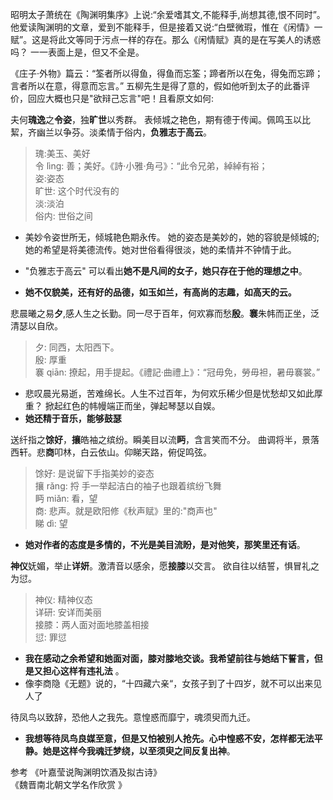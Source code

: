 
昭明太子萧统在《陶渊明集序》上说:“余爱嗜其文,不能释手,尚想其德,恨不同时”。他爱读陶渊明的文章，爱到不能释手，但是接着又说:“白壁微瑕，惟在《闲情》一赋”。这是将此文等同于污点一样的存在。那么《闲情赋》真的是在写美人的诱惑吗？  一一表面上是，但又不全是。

《庄子·外物》篇云：“筌者所以得鱼，得鱼而忘筌；蹄者所以在兔，得兔而忘蹄；言者所以在意，得意而忘言。”  五柳先生是得了意的，假如他听到太子的此番评价，回应大概也只是"欲辩己忘言"吧！且看原文如何:  

夫何**瑰逸**之**令姿**，独**旷世**以秀群。  表倾城之艳色，期有德于传闻。佩鸣玉以比絜，齐幽兰以争芬。淡柔情于俗内，**负雅志于高云**。
> 瑰:美玉、美好  
令  lìnɡ: 善；美好。《詩·小雅·角弓》：“此令兄弟，綽綽有裕；  
姿:姿态  
旷世: 这个时代没有的  
淡:淡泊  
俗内:  世俗之间  


- 美妙令姿世所无，倾城艳色期永传。 她的姿态是美妙的，她的容貌是倾城的;  她的希望是将美德流传。她对世俗看得很淡，她的柔情并不钟情于此。 
 
- "负雅志于高云" 可以看出**她不是凡间的女子，她只存在于他的理想之中**。  
- **她不仅貌美，还有好的品德，如玉如兰，有高尚的志趣，如高天的云。**    


悲晨曦之易**夕**,感人生之长勤。同一尽于百年，何欢寡而愁**殷**。**褰**朱帏而正坐，泛清瑟以自欣。
> 夕: 同西，太阳西下。    
殷: 厚重  
褰 qiān: 撩起，用手提起。《禮記·曲禮上》：“冠毋免，勞毋袒，暑毋褰裳。”  

 - 悲叹晨光易逝，苦难绵长。人生不过百年，为何欢乐稀少但是忧愁却又如此厚重？  掀起红色的帏幔端正而坐，弹起琴瑟以自娱。  
 - **她还精于音乐，能够鼓瑟**  


送纤指之**馀好**，**攘**皓袖之缤纷。瞬美目以流**眄**，含言笑而不分。 曲调将半，景落西轩。悲**商**叩林，白云依山。仰睇天路，俯促鸣弦。
> 馀好: 是说留下手指美妙的姿态  
攘 rǎnɡ: 捋 手一举起洁白的袖子也跟着缤纷飞舞  
眄  miǎn: 看，望  
商: 悲声。就是欧阳修《秋声赋》里的:"商声也"  
睇 dì: 望  

- **她对作者的态度是多情的，不光是美目流盼，是对他笑，那笑里还有话**。

**神仪**妩媚，举止**详妍**。激清音以感余，愿**接膝**以交言。  欲自往以结誓，惧冒礼之为愆。
>  神仪: 精神仪态  
详研: 安详而美丽  
接膝：两人面对面地膝盖相接  
愆: 罪愆  
- **我在感动之余希望和她面对面，膝对膝地交谈。我希望前往与她结下誓言，但是又担心这样有违礼法**  。
- 像李商隐《无题》说的，“十四藏六亲“，女孩子到了十四岁，就不可以出来见人了
  
待凤鸟以致辞，恐他人之我先。意惶惑而靡宁，魂须臾而九迁。  
-  **我想等待凤鸟良媒至意，但是又怕被别人抢先。心中惶惑不安，怎样都无法平静。她是这样今我魂迁梦绕，以至须臾之间反复出神**。  



参考
《叶嘉莹说陶渊明饮酒及拟古诗》  
《魏晋南北朝文学名作欣赏 》
